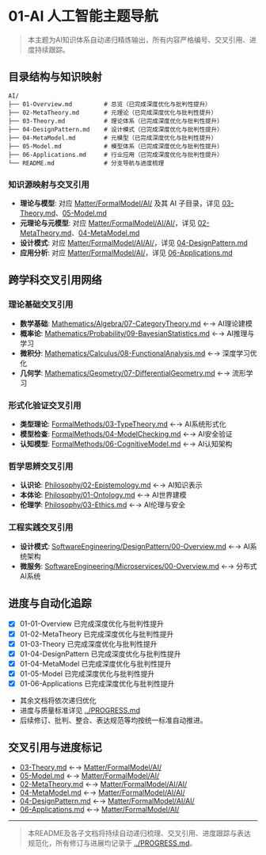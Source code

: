 # 01-AI 人工智能主题导航

> 本主题为AI知识体系自动递归精炼输出，所有内容严格编号、交叉引用、进度持续跟踪。

## 目录结构与知识映射

```tree
AI/
├── 01-Overview.md         # 总览（已完成深度优化与批判性提升）
├── 02-MetaTheory.md       # 元理论（已完成深度优化与批判性提升）
├── 03-Theory.md           # 理论体系（已完成深度优化与批判性提升）
├── 04-DesignPattern.md    # 设计模式（已完成深度优化与批判性提升）
├── 04-MetaModel.md        # 元模型（已完成深度优化与批判性提升）
├── 05-Model.md            # 模型体系（已完成深度优化与批判性提升）
├── 06-Applications.md     # 行业应用（已完成深度优化与批判性提升）
└── README.md              # 分支导航与进度梳理
```

### 知识源映射与交叉引用

- **理论与模型**: 对应 [Matter/FormalModel/AI/](../../Matter/FormalModel/AI/) 及其 AI 子目录，详见 [03-Theory.md](03-Theory.md)、[05-Model.md](05-Model.md)
- **元理论与元模型**: 对应 [Matter/FormalModel/AI/AI/](../../Matter/FormalModel/AI/AI/)，详见 [02-MetaTheory.md](02-MetaTheory.md)、[04-MetaModel.md](04-MetaModel.md)
- **设计模式**: 对应 [Matter/FormalModel/AI/AI/](../../Matter/FormalModel/AI/AI/)，详见 [04-DesignPattern.md](04-DesignPattern.md)
- **应用分析**: 对应 [Matter/FormalModel/AI/](../../Matter/FormalModel/AI/)，详见 [06-Applications.md](06-Applications.md)

## 跨学科交叉引用网络

### 理论基础交叉引用

- **数学基础**: [Mathematics/Algebra/07-CategoryTheory.md](../Mathematics/Algebra/07-CategoryTheory.md) ←→ AI理论建模
- **概率论**: [Mathematics/Probability/09-BayesianStatistics.md](../Mathematics/Probability/09-BayesianStatistics.md) ←→ AI推理与学习
- **微积分**: [Mathematics/Calculus/08-FunctionalAnalysis.md](../Mathematics/Calculus/08-FunctionalAnalysis.md) ←→ 深度学习优化
- **几何学**: [Mathematics/Geometry/07-DifferentialGeometry.md](../Mathematics/Geometry/07-DifferentialGeometry.md) ←→ 流形学习

### 形式化验证交叉引用

- **类型理论**: [FormalMethods/03-TypeTheory.md](../FormalMethods/03-TypeTheory.md) ←→ AI系统形式化
- **模型检查**: [FormalMethods/04-ModelChecking.md](../FormalMethods/04-ModelChecking.md) ←→ AI安全验证
- **认知模型**: [FormalMethods/06-CognitiveModel.md](../FormalMethods/06-CognitiveModel.md) ←→ AI认知架构

### 哲学思辨交叉引用

- **认识论**: [Philosophy/02-Epistemology.md](../Philosophy/02-Epistemology.md) ←→ AI知识表示
- **本体论**: [Philosophy/01-Ontology.md](../Philosophy/01-Ontology.md) ←→ AI世界建模
- **伦理学**: [Philosophy/03-Ethics.md](../Philosophy/03-Ethics.md) ←→ AI伦理与安全

### 工程实践交叉引用

- **设计模式**: [SoftwareEngineering/DesignPattern/00-Overview.md](../SoftwareEngineering/DesignPattern/00-Overview.md) ←→ AI系统架构
- **微服务**: [SoftwareEngineering/Microservices/00-Overview.md](../SoftwareEngineering/Microservices/00-Overview.md) ←→ 分布式AI系统

## 进度与自动化追踪

- [x] 01-01-Overview 已完成深度优化与批判性提升
- [x] 01-02-MetaTheory 已完成深度优化与批判性提升
- [x] 01-03-Theory 已完成深度优化与批判性提升
- [x] 01-04-DesignPattern 已完成深度优化与批判性提升
- [x] 01-04-MetaModel 已完成深度优化与批判性提升
- [x] 01-05-Model 已完成深度优化与批判性提升
- [x] 01-06-Applications 已完成深度优化与批判性提升
- 其余文档将依次递归优化
- 进度与质量标准详见 [../PROGRESS.md](../PROGRESS.md)
- 后续修订、批判、整合、表达规范等均按统一标准自动推进。

## 交叉引用与进度标记

- [03-Theory.md](03-Theory.md) ←→ [Matter/FormalModel/AI/](../../Matter/FormalModel/AI/)
- [05-Model.md](05-Model.md) ←→ [Matter/FormalModel/AI/](../../Matter/FormalModel/AI/)
- [02-MetaTheory.md](02-MetaTheory.md) ←→ [Matter/FormalModel/AI/AI/](../../Matter/FormalModel/AI/AI/)
- [04-MetaModel.md](04-MetaModel.md) ←→ [Matter/FormalModel/AI/AI/](../../Matter/FormalModel/AI/AI/)
- [04-DesignPattern.md](04-DesignPattern.md) ←→ [Matter/FormalModel/AI/AI/](../../Matter/FormalModel/AI/AI/)
- [06-Applications.md](06-Applications.md) ←→ [Matter/FormalModel/AI/](../../Matter/FormalModel/AI/)

---

> 本README及各子文档将持续自动递归梳理、交叉引用、进度跟踪与表达规范化，所有修订与进展均记录于 [../PROGRESS.md](../PROGRESS.md)。
